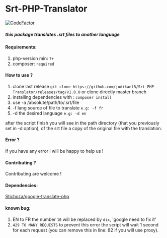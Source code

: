 # Srt-PHP-Translator
[![CodeFactor](https://www.codefactor.io/repository/github/jud3v/srt-php-translator/badge)](https://www.codefactor.io/repository/github/jud3v/srt-php-translator)
##### this package translates .srt files to another language

#### Requirements:
1. php-version min: `7+`
2. composer: `required`

#### How to use ?
1. clone last release `git clone https://github.com/judikaelB/Srt-PHP-Translator/releases/tag/v1.0.0` or clone directly master branch
2. installing dependencies with : ` composer install `
3. use -a /absolute/path/to/.srt/file 
4. -f lang source of file to translate  `e.g: -f fr`
5. -d the desired language `e.g: -d en`

after the script finish you will see in the path directory (that you previously set in -d option), of the srt file a copy of the original file with the translation.

#### Error ?
If you have any error i will be happy to help us !

#### Contributing ?
Contributing are welcome !

#### Dependencies:
[Stichoza/google-translate-php ](https://github.com/Stichoza/google-translate-php)  

#### known bug:
1. EN to FR the number `10` will be replaced by `dix`, 'google need to fix it'
2. `429 TO MANY REQUESTS` to prevent this error the script will wait 1 second for each request (you can remove this in line: 82 if you will use proxy).